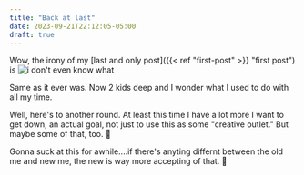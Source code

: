 ```yaml
---
title: "Back at last"
date: 2023-09-21T22:12:05-05:00
draft: true
---
```

Wow, the irony of my [last and only post]({{< ref "first-post" >}} "first post") is
![i don't even know what](/whiteguyblinking.gif)

Same as it ever was. Now 2 kids deep and I wonder what I used to do with all my time.

Well, here's to another round. At least this time I have a lot more I want to get down, an actual goal, not just to use this as some "creative outlet." But maybe some of that, too. 🤷

Gonna suck at this for awhile....if there's anyting differnt between the old me and new me, the new is way more accepting of that. 🍻
